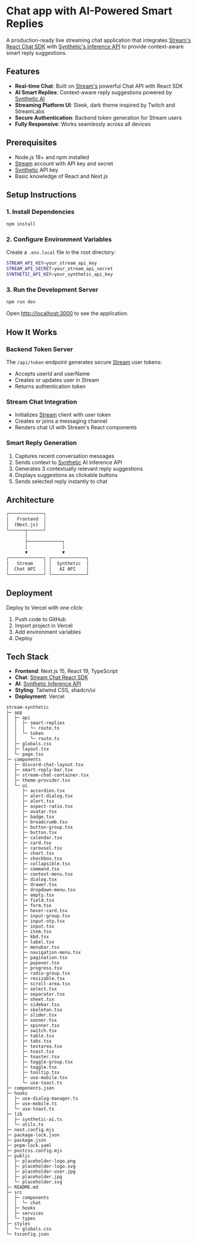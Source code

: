 # Chat app with AI-Powered Smart Replies

A production-ready live streaming chat application that integrates [Stream's React Chat SDK](https://getstream.io/chat/sdk/react/) with [Synthetic's inference API](https://dev.synthetic.new/docs/api/overview) to provide context-aware smart reply suggestions.

## Features

- **Real-time Chat**: Built on [Stream's](https://getstream.io/chat/sdk/) powerful Chat API with React SDK
- **AI Smart Replies**: Context-aware reply suggestions powered by [Synthetic AI](https://synthetic.new)
- **Streaming Platform UI**: Sleek, dark theme inspired by Twitch and StreamLabs
- **Secure Authentication**: Backend token generation for Stream users
- **Fully Responsive**: Works seamlessly across all devices

## Prerequisites

- Node.js 18+ and npm installed
- [Stream](https://getstream.io/chat/sdk/) account with API key and secret
- [Synthetic](https://synthetic.new) API key
- Basic knowledge of React and Next.js

## Setup Instructions

### 1. Install Dependencies

```bash
npm install
```

### 2. Configure Environment Variables

Create a `.env.local` file in the root directory:

```bash
STREAM_API_KEY=your_stream_api_key
STREAM_API_SECRET=your_stream_api_secret
SYNTHETIC_API_KEY=your_synthetic_api_key
```

### 3. Run the Development Server

```bash
npm run dev
```

Open [http://localhost:3000](http://localhost:3000) to see the application.

## How It Works

### Backend Token Server

The `/api/token` endpoint generates secure [Stream](https://getstream.io/chat/sdk/) user tokens:

- Accepts userId and userName
- Creates or updates user in Stream
- Returns authentication token

### Stream Chat Integration

- Initializes [Stream](https://getstream.io/chat/sdk/) client with user token
- Creates or joins a messaging channel
- Renders chat UI with Stream's React components

### Smart Reply Generation

1. Captures recent conversation messages
2. Sends context to [Synthetic](https://dev.synthetic.new/docs/api/overview) AI inference API
3. Generates 3 contextually relevant reply suggestions
4. Displays suggestions as clickable buttons
5. Sends selected reply instantly to chat

## Architecture

```bash
┌─────────────┐
│   Frontend  │
│  (Next.js)  │
└──────┬──────┘
       │
       ├─────────────┐
       │             │
       ▼             ▼
┌─────────────┐ ┌─────────────┐
│   Stream    │ │  Synthetic  │
│  Chat API   │ │   AI API    │
└─────────────┘ └─────────────┘
```

## Deployment

Deploy to Vercel with one click:

1. Push code to GitHub
2. Import project in Vercel
3. Add environment variables
4. Deploy

## Tech Stack

- **Frontend**: Next.js 15, React 19, TypeScript
- **Chat**: [Stream Chat React SDK](https://getstream.io/chat/sdk/react/)
- **AI**: [Synthetic Inference API](https://dev.synthetic.new/docs/api/overview)
- **Styling**: Tailwind CSS, shadcn/ui
- **Deployment**: Vercel



```
stream-synthetic
├─ app
│  ├─ api
│  │  ├─ smart-replies
│  │  │  └─ route.ts
│  │  └─ token
│  │     └─ route.ts
│  ├─ globals.css
│  ├─ layout.tsx
│  └─ page.tsx
├─ components
│  ├─ discord-chat-layout.tsx
│  ├─ smart-reply-bar.tsx
│  ├─ stream-chat-container.tsx
│  ├─ theme-provider.tsx
│  └─ ui
│     ├─ accordion.tsx
│     ├─ alert-dialog.tsx
│     ├─ alert.tsx
│     ├─ aspect-ratio.tsx
│     ├─ avatar.tsx
│     ├─ badge.tsx
│     ├─ breadcrumb.tsx
│     ├─ button-group.tsx
│     ├─ button.tsx
│     ├─ calendar.tsx
│     ├─ card.tsx
│     ├─ carousel.tsx
│     ├─ chart.tsx
│     ├─ checkbox.tsx
│     ├─ collapsible.tsx
│     ├─ command.tsx
│     ├─ context-menu.tsx
│     ├─ dialog.tsx
│     ├─ drawer.tsx
│     ├─ dropdown-menu.tsx
│     ├─ empty.tsx
│     ├─ field.tsx
│     ├─ form.tsx
│     ├─ hover-card.tsx
│     ├─ input-group.tsx
│     ├─ input-otp.tsx
│     ├─ input.tsx
│     ├─ item.tsx
│     ├─ kbd.tsx
│     ├─ label.tsx
│     ├─ menubar.tsx
│     ├─ navigation-menu.tsx
│     ├─ pagination.tsx
│     ├─ popover.tsx
│     ├─ progress.tsx
│     ├─ radio-group.tsx
│     ├─ resizable.tsx
│     ├─ scroll-area.tsx
│     ├─ select.tsx
│     ├─ separator.tsx
│     ├─ sheet.tsx
│     ├─ sidebar.tsx
│     ├─ skeleton.tsx
│     ├─ slider.tsx
│     ├─ sonner.tsx
│     ├─ spinner.tsx
│     ├─ switch.tsx
│     ├─ table.tsx
│     ├─ tabs.tsx
│     ├─ textarea.tsx
│     ├─ toast.tsx
│     ├─ toaster.tsx
│     ├─ toggle-group.tsx
│     ├─ toggle.tsx
│     ├─ tooltip.tsx
│     ├─ use-mobile.tsx
│     └─ use-toast.ts
├─ components.json
├─ hooks
│  ├─ use-dialog-manager.ts
│  ├─ use-mobile.ts
│  └─ use-toast.ts
├─ lib
│  ├─ synthetic-ai.ts
│  └─ utils.ts
├─ next.config.mjs
├─ package-lock.json
├─ package.json
├─ pnpm-lock.yaml
├─ postcss.config.mjs
├─ public
│  ├─ placeholder-logo.png
│  ├─ placeholder-logo.svg
│  ├─ placeholder-user.jpg
│  ├─ placeholder.jpg
│  └─ placeholder.svg
├─ README.md
├─ src
│  ├─ components
│  │  └─ chat
│  ├─ hooks
│  ├─ services
│  └─ types
├─ styles
│  └─ globals.css
└─ tsconfig.json

```